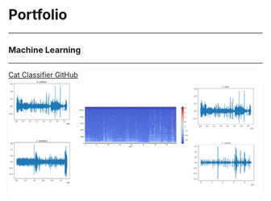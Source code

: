 # Portfolio

---

### Machine Learning 
---
[Cat Classifier GitHub](https://github.com/Fairfield-University-Hybrid-AI-Lab/felidetect)
<img src="project1_cat/waveforms.png"/>


